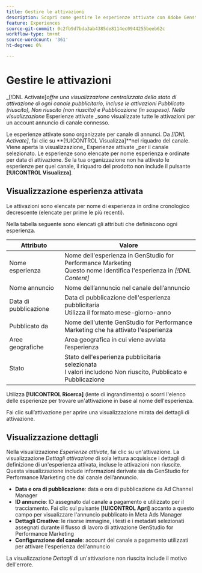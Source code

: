```yaml
---
title: Gestire le attivazioni
description: Scopri come gestire le esperienze attivate con Adobe Genstudio per il marketing delle prestazioni.
feature: Experiences
source-git-commit: 0c2fb9d7bda3ab4385de8114ec0944255beeb62c
workflow-type: tm+mt
source-wordcount: '361'
ht-degree: 0%

---
```


# Gestire le attivazioni

_[!DNL Activate]_offre una visualizzazione centralizzata dello stato di attivazione di ogni canale pubblicitario, incluse le attivazioni Pubblicato (riuscito), Non riuscito (non riuscito) e Pubblicazione (in sospeso). Nella visualizzazione_ Esperienze attivate _sono visualizzate tutte le attivazioni per un account annuncio di canale connesso.

Le esperienze attivate sono organizzate per canale di annunci. Da _[!DNL Activate]_, fai clic su **[!UICONTROL Visualizza]**nel riquadro del canale. Viene aperta la visualizzazione_ Esperienze attivate _per il canale selezionato. Le esperienze sono elencate per nome esperienza e ordinate per data di attivazione. Se la tua organizzazione non ha attivato le esperienze per quel canale, il riquadro del prodotto non include il pulsante **[!UICONTROL Visualizza]**.

## Visualizzazione esperienza attivata

Le attivazioni sono elencate per nome di esperienza in ordine cronologico decrescente (elencate per prime le più recenti).

Nella tabella seguente sono elencati gli attributi che definiscono ogni esperienza.

| Attributo | Valore |
|------------------|---------------------------------------------------------------------------------------------|
| Nome esperienza | Nome dell&#39;esperienza in GenStudio for Performance Marketing<br>Questo nome identifica l&#39;esperienza in _[!DNL Content]_ |
| Nome annuncio | Nome dell’annuncio nel canale dell’annuncio |
| Data di pubblicazione | Data di pubblicazione dell&#39;esperienza pubblicitaria<br>Utilizza il formato mese-giorno-anno |
| Pubblicato da | Nome dell&#39;utente GenStudio for Performance Marketing che ha attivato l&#39;esperienza |
| Aree geografiche | Area geografica in cui viene avviata l’esperienza |
| Stato | Stato dell&#39;esperienza pubblicitaria selezionata<br>I valori includono Non riuscito, Pubblicato e Pubblicazione |

Utilizza **[!UICONTROL Ricerca]** (lente di ingrandimento) o scorri l&#39;elenco delle esperienze per trovare un&#39;attivazione in base al nome dell&#39;esperienza.

Fai clic sull’attivazione per aprire una visualizzazione mirata dei dettagli di attivazione.

## Visualizzazione dettagli

Nella visualizzazione _Esperienze attivate_, fai clic su un&#39;attivazione. La visualizzazione _Dettagli attivazione_ di sola lettura acquisisce i dettagli di definizione di un&#39;esperienza attivata, incluse le attivazioni non riuscite. Questa visualizzazione include informazioni derivate sia da GenStudio for Performance Marketing che dal canale dell’annuncio.

* **Data e ora di pubblicazione**: data e ora di pubblicazione da Ad Channel Manager
* **ID annuncio**: ID assegnato dal canale a pagamento e utilizzato per il tracciamento. Fai clic sul pulsante **[!UICONTROL Apri]** accanto a questo campo per visualizzare l&#39;annuncio pubblicato in Meta Ads Manager
* **Dettagli Creative**: le risorse immagine, i testi e i metadati selezionati assegnati durante il flusso di lavoro di attivazione GenStudio for Performance Marketing
* **Configurazione del canale**: account del canale a pagamento utilizzati per attivare l&#39;esperienza dell&#39;annuncio

La visualizzazione _Dettagli_ di un&#39;attivazione non riuscita include il motivo dell&#39;errore.
